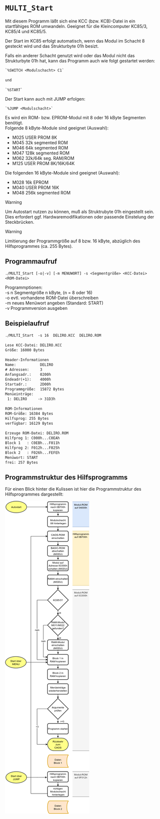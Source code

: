 # `MULTI_Start`

Mit diesem Programm läßt sich eine KCC (bzw. KCB)-Datei in ein startfähiges ROM umwandeln.
Geeignet für die Kleincomputer KC85/3, KC85/4 und KC85/5.

Der Start im KC85 erfolgt automatisch, wenn das Modul im Schacht 8 gesteckt wird und das Strukturbyte 01h besizt.

Falls ein anderer Schacht genutzt wird oder das Modul nicht das Strukturbyte 01h hat, kann das Programm auch wie folgt gestartet werden:

    `%SWITCH <Modulschacht> C1`

    und

    `%START`

Der Start kann auch mit JUMP erfolgen:

    `%JUMP <Modulschacht>`

Es wird ein ROM- bzw. EPROM-Modul mit 8 oder 16 kByte Segmenten benötigt.  
Folgende 8 kByte-Module sind geeignet (Auswahl):

- M025  USER PROM 8K
- M045  32k segmented ROM
- M046  64k segmented ROM
- M047  128k segmented ROM
- M062  32k/64k seg. RAM/ROM
- M125  USER PROM 8K/16K/64K

Die folgenden 16 kByte-Module sind geeignet (Auswahl):

- M028  16k EPROM
- M040  USER PROM 16K
- M048  256k segmented ROM

> [!WARNING]
> Um Autostart nutzen zu können, muß als Struktrubyte 01h eingestellt sein. Dies erfordert ggf. Hardwaremodifikationen oder passende Einstelung der Steckbrücken.

> [!WARNING]
> Limitierung der Programmgröße auf 8 bzw. 16 kByte,
abzüglich des Hilfsprogrammes (ca. 255 Bytes).


## Programmaufruf
```
./MULTI_Start [-o|-v] [-m MENUWORT] -s <Segmentgröße> <KCC-Datei> <ROM-Datei>
```
Programmptionen:  
-s n Segmentgröße n kByte, (n = 8 oder 16)  
-o   evtl. vorhandene ROM-Datei überschreiben  
-m   neues Menüwort angeben (Standard: START)  
-v   Programmversion ausgeben  

## Beispielaufruf

```
./MULTI_Start  -s 16  DELIRO.KCC  DELIRO.ROM

Lese KCC-Datei: DELIRO.KCC
Größe: 16000 Bytes

Header-Informationen
Name:           DELIRO     
# Adressen:     3
Anfangsadr.:    0200h
Endeadr(+1):    4000h
Startadr.:      2D00h
Programmgröße:  15872 Bytes
Menüeinträge:
 1: DELIRO     -> 31D3h

ROM-Informationen
ROM-Größe: 16384 Bytes
Hilfsprog: 255 Bytes
verfügbar: 16129 Bytes

Erzeuge ROM-Datei: DELIRO.ROM
Hilfprog 1: C000h...C0EAh
Block 1   : C0EBh...F011h
Hilfprog 2: F012h...F025h
Block 2   : F026h...FEFEh
Menüwort: START
frei: 257 Bytes
```

## Programmstruktur des Hilfsprogramms

Für einen Blick hinter die Kulissen ist hier die Programmstruktur des Hilfsprogrammes dargestellt:

![Programmstruktur](MULTI_start.png)
